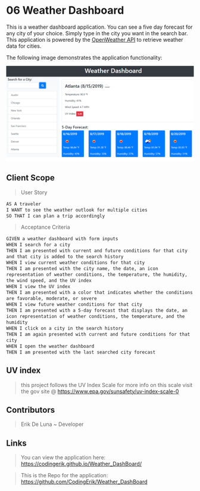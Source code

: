 # 06 Weather Dashboard

This is a weather dashboard application. You can see a five day forecast for any city of your choice.
Simply type in the city you want in the search bar. This application is powered by the [OpenWeather API](https://openweathermap.org/api) to retrieve weather data for cities.

The following image demonstrates the application functionality:

![weather dashboard demo](./Assets/06-server-side-apis-homework-demo.png)

## Client Scope

>User Story

```
AS A traveler
I WANT to see the weather outlook for multiple cities
SO THAT I can plan a trip accordingly
```

> Acceptance Criteria

```
GIVEN a weather dashboard with form inputs   
WHEN I search for a city                      
THEN I am presented with current and future conditions for that city and that city is added to the search history                              
WHEN I view current weather conditions for that city   
THEN I am presented with the city name, the date, an icon representation of weather conditions, the temperature, the humidity, the wind speed, and the UV index   
WHEN I view the UV index
THEN I am presented with a color that indicates whether the conditions are favorable, moderate, or severe                                                              
WHEN I view future weather conditions for that city
THEN I am presented with a 5-day forecast that displays the date, an icon representation of weather conditions, the temperature, and the humidity                             
WHEN I click on a city in the search history                                
THEN I am again presented with current and future conditions for that city        
WHEN I open the weather dashboard
THEN I am presented with the last searched city forecast
```
## UV index

> this project follows the UV Index Scale
> for more info on this scale visit the gov site @ https://www.epa.gov/sunsafety/uv-index-scale-0

## Contributors

> Erik De Luna ~ Developer 

## Links

> You can view the application here: https://codingerik.github.io/Weather_DashBoard/

> This is the Repo for the application: https://github.com/CodingErik/Weather_DashBoard
